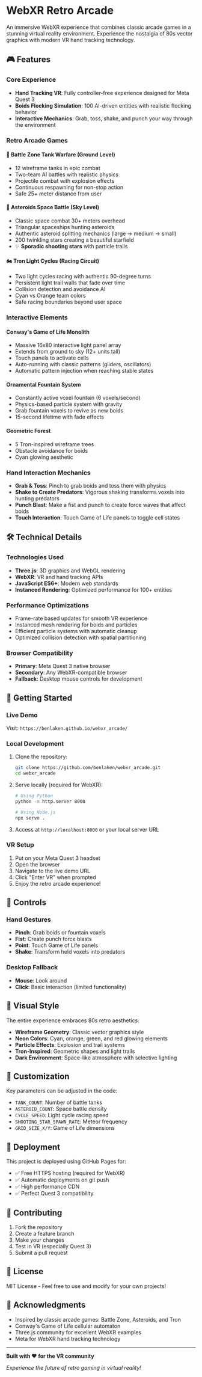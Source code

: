 # WebXR Retro Arcade

An immersive WebXR experience that combines classic arcade games in a stunning virtual reality environment. Experience the nostalgia of 80s vector graphics with modern VR hand tracking technology.

## 🎮 Features

### Core Experience
- **Hand Tracking VR**: Fully controller-free experience designed for Meta Quest 3
- **Boids Flocking Simulation**: 100 AI-driven entities with realistic flocking behavior
- **Interactive Mechanics**: Grab, toss, shake, and punch your way through the environment

### Retro Arcade Games

#### 🚗 Battle Zone Tank Warfare (Ground Level)
- 12 wireframe tanks in epic combat
- Two-team AI battles with realistic physics
- Projectile combat with explosion effects
- Continuous respawning for non-stop action
- Safe 25+ meter distance from user

#### 🚀 Asteroids Space Battle (Sky Level)
- Classic space combat 30+ meters overhead
- Triangular spaceships hunting asteroids
- Authentic asteroid splitting mechanics (large → medium → small)
- 200 twinkling stars creating a beautiful starfield
- ✨ **Sporadic shooting stars** with particle trails

#### 🏍️ Tron Light Cycles (Racing Circuit)
- Two light cycles racing with authentic 90-degree turns
- Persistent light trail walls that fade over time
- Collision detection and avoidance AI
- Cyan vs Orange team colors
- Safe racing boundaries beyond user space

### Interactive Elements

#### Conway's Game of Life Monolith
- Massive 16x80 interactive light panel array
- Extends from ground to sky (12+ units tall)
- Touch panels to activate cells
- Auto-running with classic patterns (gliders, oscillators)
- Automatic pattern injection when reaching stable states

#### Ornamental Fountain System
- Constantly active voxel fountain (6 voxels/second)
- Physics-based particle system with gravity
- Grab fountain voxels to revive as new boids
- 15-second lifetime with fade effects

#### Geometric Forest
- 5 Tron-inspired wireframe trees
- Obstacle avoidance for boids
- Cyan glowing aesthetic

### Hand Interaction Mechanics
- **Grab & Toss**: Pinch to grab boids and toss them with physics
- **Shake to Create Predators**: Vigorous shaking transforms voxels into hunting predators
- **Punch Blast**: Make a fist and punch to create force waves that affect boids
- **Touch Interaction**: Touch Game of Life panels to toggle cell states

## 🛠️ Technical Details

### Technologies Used
- **Three.js**: 3D graphics and WebGL rendering
- **WebXR**: VR and hand tracking APIs
- **JavaScript ES6+**: Modern web standards
- **Instanced Rendering**: Optimized performance for 100+ entities

### Performance Optimizations
- Frame-rate based updates for smooth VR experience
- Instanced mesh rendering for boids and particles
- Efficient particle systems with automatic cleanup
- Optimized collision detection with spatial partitioning

### Browser Compatibility
- **Primary**: Meta Quest 3 native browser
- **Secondary**: Any WebXR-compatible browser
- **Fallback**: Desktop mouse controls for development

## 🚀 Getting Started

### Live Demo
Visit: `https://benlaken.github.io/webxr_arcade/`

### Local Development
1. Clone the repository:
   ```bash
   git clone https://github.com/benlaken/webxr_arcade.git
   cd webxr_arcade
   ```

2. Serve locally (required for WebXR):
   ```bash
   # Using Python
   python -m http.server 8000
   
   # Using Node.js
   npx serve .
   ```

3. Access at `http://localhost:8000` or your local server URL

### VR Setup
1. Put on your Meta Quest 3 headset
2. Open the browser
3. Navigate to the live demo URL
4. Click "Enter VR" when prompted
5. Enjoy the retro arcade experience!

## 🎯 Controls

### Hand Gestures
- **Pinch**: Grab boids or fountain voxels
- **Fist**: Create punch force blasts
- **Point**: Touch Game of Life panels
- **Shake**: Transform held voxels into predators

### Desktop Fallback
- **Mouse**: Look around
- **Click**: Basic interaction (limited functionality)

## 🎨 Visual Style

The entire experience embraces 80s retro aesthetics:
- **Wireframe Geometry**: Classic vector graphics style
- **Neon Colors**: Cyan, orange, green, and red glowing elements
- **Particle Effects**: Explosion and trail systems
- **Tron-Inspired**: Geometric shapes and light trails
- **Dark Environment**: Space-like atmosphere with selective lighting

## 🔧 Customization

Key parameters can be adjusted in the code:
- `TANK_COUNT`: Number of battle tanks
- `ASTEROID_COUNT`: Space battle density
- `CYCLE_SPEED`: Light cycle racing speed
- `SHOOTING_STAR_SPAWN_RATE`: Meteor frequency
- `GRID_SIZE_X/Y`: Game of Life dimensions

## 📱 Deployment

This project is deployed using GitHub Pages for:
- ✅ Free HTTPS hosting (required for WebXR)
- ✅ Automatic deployments on git push
- ✅ High performance CDN
- ✅ Perfect Quest 3 compatibility

## 🤝 Contributing

1. Fork the repository
2. Create a feature branch
3. Make your changes
4. Test in VR (especially Quest 3)
5. Submit a pull request

## 📄 License

MIT License - Feel free to use and modify for your own projects!

## 🙏 Acknowledgments

- Inspired by classic arcade games: Battle Zone, Asteroids, and Tron
- Conway's Game of Life cellular automaton
- Three.js community for excellent WebXR examples
- Meta for WebXR hand tracking technology

---

**Built with ❤️ for the VR community**

*Experience the future of retro gaming in virtual reality!*